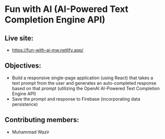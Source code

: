 # Fun with AI (AI-Powered Text Completion Engine API)

## Live site:
- https://fun-with-ai-mw.netlify.app/

## Objectives:
- Build a responsive single-page application (using React) that takes a text prompt from the user and generates an auto-completed response based on that prompt (utilizing the OpenAI AI-Powered Text Completion Engine API)
- Save the prompt and response to Firebase (incorporating data persistence)

## Contributing members:
- Muhammad Wazir
